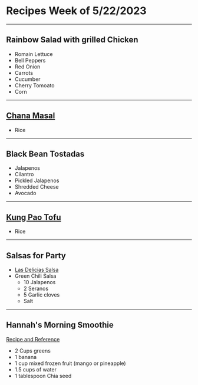 # Recipes Week of 5/22/2023

---

## Rainbow Salad with grilled Chicken

- Romain Lettuce
- Bell Peppers
- Red Onion
- Carrots
- Cucumber
- Cherry Tomoato
- Corn

---

## [Chana Masal](./ChannaMasala.md)

- Rice

---

## Black Bean Tostadas

- Jalapenos
- Cilantro
- Pickled Jalapenos
- Shredded Cheese
- Avocado

--- 

## [Kung Pao Tofu](https://themodernproper.com/kung-pao-tofu)

- Rice

---

## Salsas for Party

- [Las Delicias Salsa](./lasDeliciasSalsaCopycat.md)
- Green Chili Salsa
    - 10 Jalapenos
    - 2 Seranos
    - 5 Garlic cloves
    - Salt

---

## Hannah's Morning Smoothie

[Recipe and Reference](https://joyfoodsunshine.com/green-smoothie/)

- 2 Cups greens
- 1 banana
- 1 cup mixed frozen fruit (mango or pineapple)
- 1.5 cups of water
- 1 tablespoon Chia seed